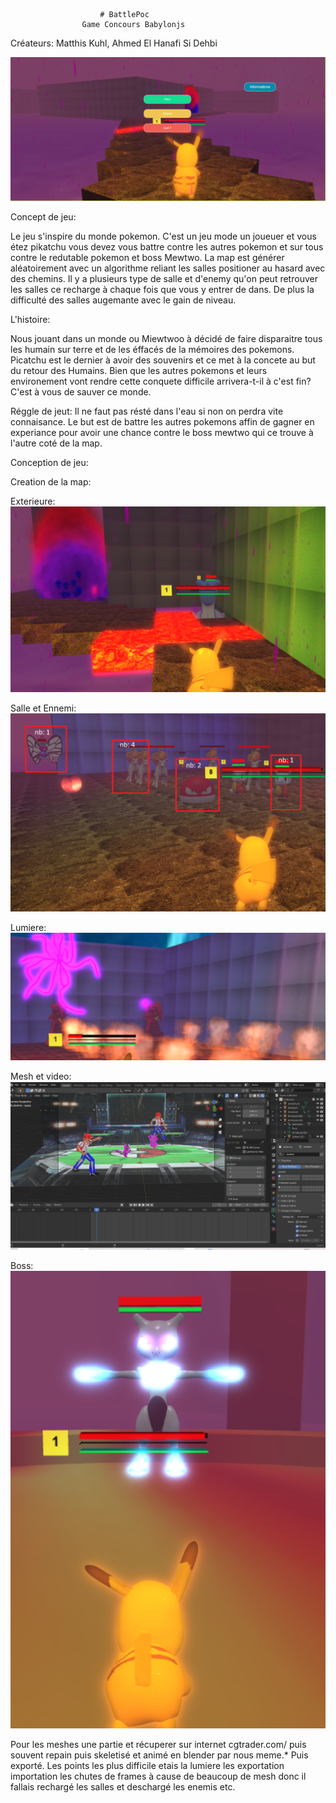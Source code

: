 
                        # BattlePoc
                    Game Concours Babylonjs

Créateurs:
Matthis Kuhl, Ahmed El Hanafi Si Dehbi

![Screenshot](readmeimage/menu.png)

Concept de jeu:

Le jeu s'inspire du monde pokemon. C'est un jeu mode un joueuer et vous étez pikatchu vous devez vous battre contre les autres pokemon et sur tous contre le redutable pokemon et boss Mewtwo.
La map est générer aléatoirement avec un algorithme reliant les salles positioner au hasard avec des chemins.
Il y a plusieurs type de salle et d'enemy qu'on peut retrouver les salles ce recharge à chaque fois que vous y entrer de dans.
De plus la difficulté des salles augemante avec le gain de niveau.

L'histoire:

Nous jouant dans un monde ou Miewtwoo à décidé de faire disparaitre tous les humain sur terre et de les éffacés de la mémoires des pokemons. Picatchu est le dernier à avoir des souvenirs et ce met à la concete au but du retour des Humains.
Bien que les autres pokemons et leurs environement vont rendre cette conquete difficile arrivera-t-il à c'est fin?
C'est à vous de sauver ce monde.

Réggle de jeut:
Il ne faut pas résté dans l'eau si non on perdra vite connaisance.
Le but est de battre les autres pokemons affin de gagner en experiance pour avoir une chance contre le boss mewtwo qui ce trouve à l'autre coté de la map.


Conception de jeu:

Creation de la map:

Exterieure:
![Screenshot](readmeimage/exterieure.png)

Salle et Ennemi:
![Screenshot](readmeimage/fullsale.png)

Lumiere:
![Screenshot](readmeimage/fireandlight.png)


Mesh et video:
![Screenshot](readmeimage/blender.png)

Boss:
![Screenshot](readmeimage/Boss.png)


Pour les meshes une partie et récuperer sur internet cgtrader.com/ puis souvent repain  puis skeletisé et animé en blender par nous meme.*
Puis exporté.
Les points les plus difficile etais la lumiere les exportation importation les chutes de frames à cause de beaucoup de mesh donc il fallais rechargé les salles et deschargé les enemis etc.